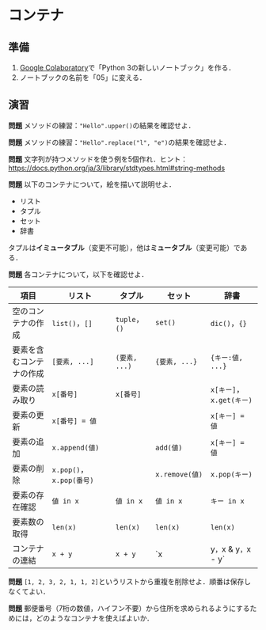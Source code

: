 # コンテナ

## 準備

1. [Google Colaboratory](https://research.google.com/colaboratory/)で「Python 3の新しいノートブック」を作る．
1. ノートブックの名前を「05」に変える．

## 演習

**問題** メソッドの練習：`"Hello".upper()`の結果を確認せよ．

**問題** メソッドの練習：`"Hello".replace("l", "e")`の結果を確認せよ．

**問題** 文字列が持つメソッドを使う例を5個作れ．ヒント：https://docs.python.org/ja/3/library/stdtypes.html#string-methods

**問題** 以下のコンテナについて，絵を描いて説明せよ．

* リスト
* タプル
* セット
* 辞書

タプルは**イミュータブル**（変更不可能），他は**ミュータブル**（変更可能）である．

**問題** 各コンテナについて，以下を確認せよ．

項目|リスト|タプル|セット|辞書
----|------|------|------|----
空のコンテナの作成|`list()`，`[]`|`tuple`，`()`|`set()`|`dic()`，`{}`
要素を含むコンテナの作成|`[要素, ...]`|`(要素, ...)`|`{要素, ...}`|`{キー:値, ...}`
要素の読み取り|`x[番号]`|`x[番号]`||`x[キー]`，`x.get(キー)`
要素の更新|`x[番号] = 値`|||`x[キー] = 値`
要素の追加|`x.append(値)`||`add(値)`|`x[キー] = 値`
要素の削除|`x.pop()`，`x.pop(番号)`||`x.remove(値)`|`x.pop(キー)`
要素の存在確認|`値 in x`|`値 in x`|`値 in x`|`キー in x`
要素数の取得|`len(x)`|`len(x)`|`len(x)`|`len(x)`
コンテナの連結|`x + y`|`x + y`|`x | y`，`x & y`，`x - y`|

**問題** `[1, 2, 3, 2, 1, 1, 2]`というリストから重複を削除せよ．順番は保存しなくてよい．

**問題** 郵便番号（7桁の数値，ハイフン不要）から住所を求められるようにするためには，どのようなコンテナを使えばよいか．